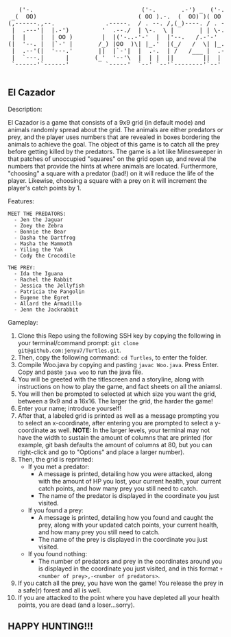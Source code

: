 <pre>
   ('-.                              ('-.       .-') _  ('-.     _ .-') _               _  .-')   
 _(  OO)                            ( OO ).-.  (  OO) )( OO ).-.( (  OO) )             ( \( -O )  
(,------.,--.              .-----.  / . --. /,(_)----. / . --. / \     .'_  .-'),-----. ,------.  
 |  .---'|  |.-')         '  .--./  | \-.  \ |       | | \-.  \  ,`'--..._)( OO'  .-.  '|   /`. ' 
 |  |    |  | OO )        |  |('-..-'-'  |  |'--.   /.-'-'  |  | |  |  \  '/   |  | |  ||  /  | | 
(|  '--. |  |`-' |       /_) |OO  )\| |_.'  |(_/   /  \| |_.'  | |  |   ' |\_) |  |\|  ||  |_.' | 
 |  .--'(|  '---.'       ||  |`-'|  |  .-.  | /   /___ |  .-.  | |  |   / :  \ |  | |  ||  .  '.' 
 |  `---.|      |       (_'  '--'\  |  | |  ||        ||  | |  | |  '--'  /   `'  '-'  '|  |\  \  
 `------'`------'          `-----'  `--' `--'`--------'`--' `--' `-------'      `-----' `--' '--' 
 </pre>
 
 ## El Cazador

Description: 

El Cazador is a game that consists of a 9x9 grid (in default mode) and animals randomly spread about the grid. The animals are either predators or prey, and the player uses numbers that are revealed in boxes bordering the animals to achieve the goal. The object of this game is to catch all the prey before getting killed by the predators. The game is a lot like Minesweeper in that patches of unoccupied "squares" on the grid open up, and reveal the numbers that provide the hints at where animals are located. Furthermore, "choosing" a square with a predator (bad!) on it will reduce the life of the player. Likewise, choosing a square with a prey on it will increment the player's catch points by 1.
   
   
Features: 

    MEET THE PREDATORS: 
      - Jen the Jaguar
      - Zoey the Zebra
      - Bonnie the Bear
      - Dasha the Dartfrog
      - Masha the Mammoth
      - Yiling the Yak
      - Cody the Crocodile
    
    THE PREY: 
      - Ida the Iguana
      - Rachel the Rabbit
      - Jessica the Jellyfish
      - Patricia the Pangolin
      - Eugene the Egret
      - Allard the Armadillo
      - Jenn the Jackrabbit


Gameplay:

1. Clone this Repo using the following SSH key by copying the following in your terminal/command prompt: ``git clone git@github.com:jenyu7/Turtles.git``. 
2. Then, copy the following command: ``cd Turtles``, to enter the folder. 
3. Compile Woo.java by copying and pasting ``javac Woo.java``. Press Enter. Copy and paste ``java woo`` to run the java file. 
4. You will be greeted with the titlescreen and a storyline, along with instructions on how to play the game, and fact sheets on all the aniamsl. 
5. You will then be prompted to selected at which size you want the grid, between a 9x9 and a 16x16. The larger the grid, the harder the game!
6. Enter your name; introduce yourself! 
7. After that, a labeled grid is printed as well as a message prompting you to select an x-coordinate, after entering you are prompted to select a y-coordinate as well. <b> NOTE: </b> In the larger levels, your terminal may not have the width to sustain the amount of columns that are printed (for example, git bash defaults the amount of columns at 80, but you can right-click and go to "Options" and place a larger number). 
8. Then, the grid is reprinted: 
	- If you met a predator: 
		- A message is printed, detailing how you were attacked, along with the amount of HP you lost, your current health, your current catch points, and how many prey you still need to catch.
		- The name of the predator is displayed in the coordinate you just visited. 
	- If you found a prey: 
		- A message is printed, detailing how you found and caught the prey, along with your updated catch points, your current health, and how many prey you still need to catch. 
		- The name of the prey is displayed in the coordinate you just visited.
	-  If you found nothing: 
		- The number of predators and prey in the coordinates around you is displayed in the coordinate you just visited, and in this format ``+<number of prey>,-<number of predators>``. 
9. If you catch all the prey, you have won the game! You release the prey in a safe(r) forest and all is well. 
10. If you are attacked to the point where you have depleted all your health points, you are dead (and a loser...sorry). 

## HAPPY HUNTING!!!
